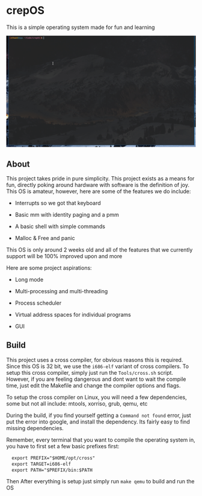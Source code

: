 # crepOS

This is a simple operating system made for fun and learning

![Basic demo](Demo/osdemo1.gif)

## About

  This project takes pride in pure simplicity. This project exists as a means for fun, directly poking around hardware with     software is the definition of joy. This OS is amateur, however, here are some of the features we do include:
  
  - Interrupts so we got that keyboard
  
  - Basic mm with identity paging and a pmm
  
  - A basic shell with simple commands
  
  - Malloc & Free and panic
  
  This OS is only around 2 weeks old and all of the features that we currently support will be 100% improved upon and more
  
  Here are some project aspirations:
  
  - Long mode
  
  - Multi-processing and multi-threading
  
  - Process scheduler
  
  - Virtual address spaces for individual programs
  
  - GUI
 
## Build

  This project uses a cross compiler, for obvious reasons this is required. Since this OS is 32 bit, we use the `i686-elf` 
  variant of cross compilers. To setup this cross compiler, simply just run the `Tools/cross.sh` script. However, if you
  are feeling dangerous and dont want to wait the compile time, just edit the Makefile and change the compiler options
  and flags.

  To setup the cross compiler on Linux, you will need a few dependencies, some but not all include: mtools, xorriso, grub,
  qemu, etc

  During the build, if you find yourself getting a `Command not found` error, just put the error into google, and install
  the dependency. Its fairly easy to find missing dependencies.

  Remember, every terminal that you want to compile the operating system in, you have to first set a few basic prefixes
  first: 
  
      export PREFIX="$HOME/opt/cross"
      export TARGET=i686-elf
      export PATH="$PREFIX/bin:$PATH
      
 Then After everything is setup just simply run `make qemu` to build and run the OS
